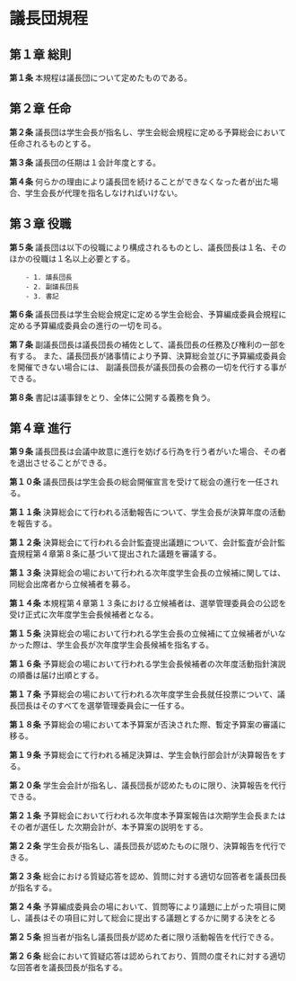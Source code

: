 # 議長団規程

## 第１章 総則 

__第１条__ 本規程は議長団について定めたものである。

## 第２章 任命

__第２条__ 議長団は学生会長が指名し、学生会総会規程に定める予算総会において任命されるものとする。

__第３条__ 議長団の任期は１会計年度とする。

__第４条__ 何らかの理由により議長団を続けることができなくなった者が出た場合、学生会長が代理を指名しなければいけない。

## 第３章 役職

__第５条__ 議長団は以下の役職により構成されるものとし、議長団長は１名、そのほかの役職は１名以上必要とする。

		- 1. 議長団長
		- 2. 副議長団長
		- 3. 書記

__第６条__ 議長団長は学生会総会規定に定める学生会総会、予算編成委員会規程に定める予算編成委員会の進行の一切を司る。

__第７条__ 副議長団長は議長団長の補佐として、議長団長の任務及び権利の一部を有する。
           また、議長団長が諸事情により予算、決算総会並びに予算編成委員会を開催できない場合には、
           副議長団長が議長団長の会務の一切を代行する事ができる。

__第８条__ 書記は議事録をとり、全体に公開する義務を負う。

## 第４章 進行

__第９条__ 議長団長は会議中故意に進行を妨げる行為を行う者がいた場合、その者を退出させることができる。

__第１０条__ 議長団長は学生会長の総会開催宣言を受けて総会の進行を一任される。

__第１１条__ 決算総会にて行われる活動報告について、学生会長が決算年度の活動を報告する。

__第１２条__ 決算総会にて行われる会計監査提出議題について、会計監査が会計監査規程第４章第８条に基づいて提出された議題を審議する。

__第１３条__ 決算総会の場において行われる次年度学生会長の立候補に関しては、同総会出席者から立候補者を募る。

__第１４条__ 本規程第４章第１３条における立候補者は、選挙管理委員会の公認を受け正式に次年度学生会長候補者となる。

__第１５条__ 決算総会の場において行われる学生会長の立候補にて立候補者がいなかった際は、学生会長が次年度学生会長候補を指名する。

__第１６条__ 予算総会の場において行われる学生会長候補者の次年度活動指針演説の順番は届け出順とする。 

__第１７条__ 予算総会の場において行われる次年度学生会長就任投票について、議長団長はそのすべてを選挙管理委員会に一任する。 

__第１８条__ 予算総会の場において本予算案が否決された際、暫定予算案の審議に移る。 

__第１９条__ 予算総会にて行われる補足決算は、学生会執行部会計が決算報告をする。 

__第２０条__ 学生会会計が指名し、議長団長が認めたものに限り、決算報告を代行できる。 

__第２１条__ 予算総会において行われる次年度本予算案報告は次期学生会長またはその者が選任し た次期会計が、本予算案の説明をする。 

__第２２条__ 学生会長が指名し、議長団長が認めたものに限り、決算報告を代行できる。 

__第２３条__ 総会における質疑応答を認め、質問に対する適切な回答者を議長団長が指名する。 

__第２４条__ 予算編成委員会の場において、質問等により議題に上がった項目に関し、議長はその項目に対して総会に提出する議題とするかに関する決をとる 

__第２５条__ 担当者が指名し議長団長が認めた者に限り活動報告を代行できる。 

__第２６条__ 総会において質疑応答は認められており、質問の度それに対する適切な回答者を議長団長が指名する。
